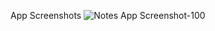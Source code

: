 App Screenshots
![Notes App Screenshot-100](https://github.com/abbasabidi85/Notes_App/assets/75479506/5087a025-5bc8-4ed6-b66d-60dadc583d7d)
